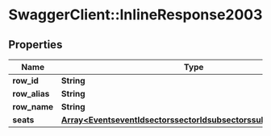 # SwaggerClient::InlineResponse2003

## Properties
Name | Type | Description | Notes
------------ | ------------- | ------------- | -------------
**row_id** | **String** |  | [optional] 
**row_alias** | **String** |  | [optional] 
**row_name** | **String** |  | [optional] 
**seats** | [**Array&lt;EventseventIdsectorssectorIdsubsectorssubsectorIdSeats&gt;**](EventseventIdsectorssectorIdsubsectorssubsectorIdSeats.md) |  | [optional] 


